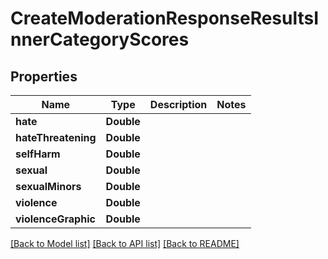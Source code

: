 # CreateModerationResponseResultsInnerCategoryScores

## Properties
Name | Type | Description | Notes
------------ | ------------- | ------------- | -------------
**hate** | **Double** |  | 
**hateThreatening** | **Double** |  | 
**selfHarm** | **Double** |  | 
**sexual** | **Double** |  | 
**sexualMinors** | **Double** |  | 
**violence** | **Double** |  | 
**violenceGraphic** | **Double** |  | 

[[Back to Model list]](../README.md#documentation-for-models) [[Back to API list]](../README.md#documentation-for-api-endpoints) [[Back to README]](../README.md)


